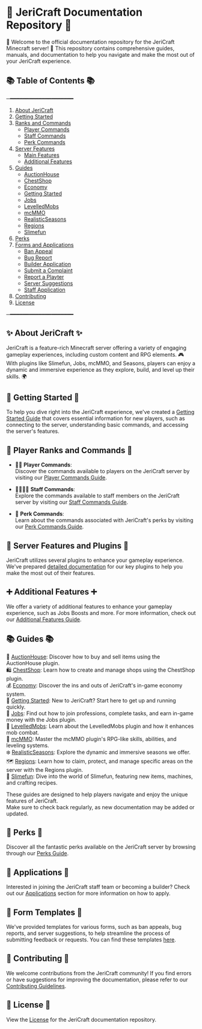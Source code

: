 # 📝 JeriCraft Documentation Repository 📝

🌟 Welcome to the official documentation repository for the JeriCraft Minecraft server! 🌟 This repository contains comprehensive guides, manuals, and documentation to help you navigate and make the most out of your JeriCraft experience.

## 📚 Table of Contents 📚

─━━━━━━━━━━━━━━━━━━━━
1. [About JeriCraft](docs/about-jericraft/About.md)
2. [Getting Started](docs/guides/GettingStarted.md)
3. [Ranks and Commands](docs/commands/)
    - [Player Commands](docs/commands/PLAYER-COMMANDS.md)
    - [Staff Commands](docs/commands/STAFF-COMMANDS.md)
    - [Perk Commands](docs/commands/PERK-COMMANDS.md)
4. [Server Features](https://github.com/Chalwk77/JeriCraftDocs/tree/main/docs/features)
    - [Main Features](docs/features/Main.md)
    - [Additional Features](https://github.com/Chalwk77/JeriCraftDocs/blob/main/docs/features/AdditionalFeatures.md)
4. [Guides](docs/guides/)
    - [AuctionHouse](docs/guides/AuctionHouse.md)
    - [ChestShop](docs/guides/ChestShop.md)
    - [Economy](docs/guides/Economy.md)
    - [Getting Started](docs/guides/GettingStarted.md)
    - [Jobs](docs/guides/Jobs.md)
    - [LevelledMobs](docs/guides/LevelledMobs.md)
    - [mcMMO](docs/guides/mcMMO.md)
    - [RealisticSeasons](docs/guides/RealisticSeasons.md)
    - [Regions](docs/guides/Regions.md)
    - [Slimefun](docs/guides/Slimefun.md)
5. [Perks](docs/webstore/)
6. [Forms and Applications](https://github.com/Chalwk77/JeriCraftDocs/issues/new/choose)
    - [Ban Appeal](https://github.com/Chalwk77/JeriCraftDocs/issues/new?assignees=Chalwk77&labels=Ban+Appeal&projects=&template=ban-appeal.yaml&title=Ban+Appeal+for%3A+%3Cname%3E)
    - [Bug Report](https://github.com/Chalwk77/JeriCraftDocs/issues/new?assignees=Chalwk77&labels=Bug%2CNeeds+Triage&projects=&template=bug-report.yaml&title=%5BBUG%5D+%3Ctitle%3E)
    - [Builder Application](https://github.com/Chalwk77/JeriCraftDocs/issues/new?assignees=Chalwk77&labels=Builder+Application&projects=&template=builder-application.yaml&title=Builder+Application+for%3A+%3Cname%3E)
    - [Submit a Complaint](https://github.com/Chalwk77/JeriCraftDocs/issues/new?assignees=Chalwk77&labels=Complaint&projects=&template=complaints.yaml&title=%5BCOMPLAINT%5D+%3Ctitle%3E)
    - [Report a Playter](https://github.com/Chalwk77/JeriCraftDocs/issues/new?assignees=Chalwk77&labels=Report&projects=&template=player-report.yaml&title=%5BREPORT%5D+%3Coffender%3E)
    - [Server Suggestions](https://github.com/Chalwk77/JeriCraftDocs/issues/new?assignees=Chalwk77&labels=Suggestion&projects=&template=server-suggestions.yaml&title=SUGGESTION%3A+%3Ctitle%3E)
    - [Staff Application](https://github.com/Chalwk77/JeriCraftDocs/issues/new?assignees=Chalwk77&labels=staff-application%2Cpending%2Cawaiting-review%2Cawaiting-interview&projects=&template=staff-application.yaml&title=Staff+Application+-+%5BYour+Name%5D)
7. [Contributing](CONTRIBUTING.md)
8. [License](LICENCE.md)
 
─━━━━━━━━━━━━━━━━━━━━

## ✨ About JeriCraft ✨
JeriCraft is a feature-rich Minecraft server offering a variety of engaging gameplay experiences, including custom content and RPG elements. 🎮 With plugins like Slimefun, Jobs, mcMMO, and Seasons, players can enjoy a dynamic and immersive experience as they explore, build, and level up their skills. 🌍

## 🚀 Getting Started 🚀

To help you dive right into the JeriCraft experience, we've created a [Getting Started Guide](docs/guides/GettingStarted.md) that
covers essential information for new players, such as connecting to the server, understanding basic commands, and  accessing the server's features.

## 👥 Player Ranks and Commands 👥

- 👨‍💼 **Player Commands**:<br>
Discover the commands available to players on the JeriCraft server by visiting our [Player Commands Guide](docs/commands/PLAYER-COMMANDS.md).<br>

- 👨‍💼👨‍💼 **Staff Commands**:<br>
Explore the commands available to staff members on the JeriCraft server by visiting our [Staff Commands Guide](docs/commands/STAFF-COMMANDS.md).<br>

- 🌟 **Perk Commands**:<br>
Learn about the commands associated with JeriCraft's perks by visiting our [Perk Commands Guide](docs/commands/PERK-COMMANDS.md).

## 🌟 Server Features and Plugins 🌟

JeriCraft utilizes several plugins to enhance your gameplay experience. We've prepared [detailed documentation](docs/features/Main.md) for our key plugins to help you make the most out of their features.

## ➕ Additional Features ➕
We offer a variety of additional features to enhance your gameplay experience, such as Jobs Boosts and more. For more information, check out our [Additional Features Guide](docs/features/AdditionalFeatures.md).

## 📚 Guides 📚

📢 [AuctionHouse](docs/guides/AuctionHouse.md): Discover how to buy and sell items using the AuctionHouse plugin.<br>
🛍️ [ChestShop](./docs/guides/ChestShop.md): Learn how to create and manage shops using the ChestShop plugin.<br>
💰 [Economy](docs/guides/Economy.md): Discover the ins and outs of JeriCraft's in-game economy system.<br>
🌟 [Getting Started](docs/guides/GettingStarted.md): New to JeriCraft? Start here to get up and running quickly.<br>
💼 [Jobs](docs/guides/Jobs.md): Find out how to join professions, complete tasks, and earn in-game money with the Jobs plugin.<br>
🦾 [LevelledMobs](docs/guides/LevelledMobs.md): Learn about the LevelledMobs plugin and how it enhances mob combat.<br>
🔱 [mcMMO](docs/guides/mcMMO.md): Master the mcMMO plugin's RPG-like skills, abilities, and leveling systems.<br>
❄️ [RealisticSeasons](docs/guides/RealisticSeasons.md): Explore the dynamic and immersive seasons we offer.<br>
🗺️ [Regions](docs/guides/Regions.md): Learn how to claim, protect, and manage specific areas on the server with the Regions plugin.<br>
🧪 [Slimefun](docs/guides/Slimefun.md): Dive into the world of Slimefun, featuring new items, machines, and crafting recipes.<br>

These guides are designed to help players navigate and enjoy the unique features of JeriCraft.<br>
Make sure to check back regularly, as new documentation may be added or updated.

## 🎁 Perks 🎁

Discover all the fantastic perks available on the JeriCraft server by browsing through our [Perks Guide](docs/webstore/perks.md).

## 📝 Applications 📝

Interested in joining the JeriCraft staff team or becoming a builder? Check out our [Applications](https://github.com/Chalwk77/JeriCraftDocs/issues/new/choose) section for more information on how to apply.

## 📝 Form Templates 📝
We've provided templates for various forms, such as ban appeals, bug reports, and server suggestions, to help streamline the process of submitting feedback or requests. You can find these templates [here](https://github.com/Chalwk77/JeriCraftDocs/issues/new/choose).

## 🤝 Contributing 🤝

We welcome contributions from the JeriCraft community! If you find errors or have suggestions for improving the
documentation, please refer to
our [Contributing Guidelines](CONTRIBUTING.md).

## 📄 License 📄
View the [License](LICENCE.md) for the JeriCraft documentation repository.
